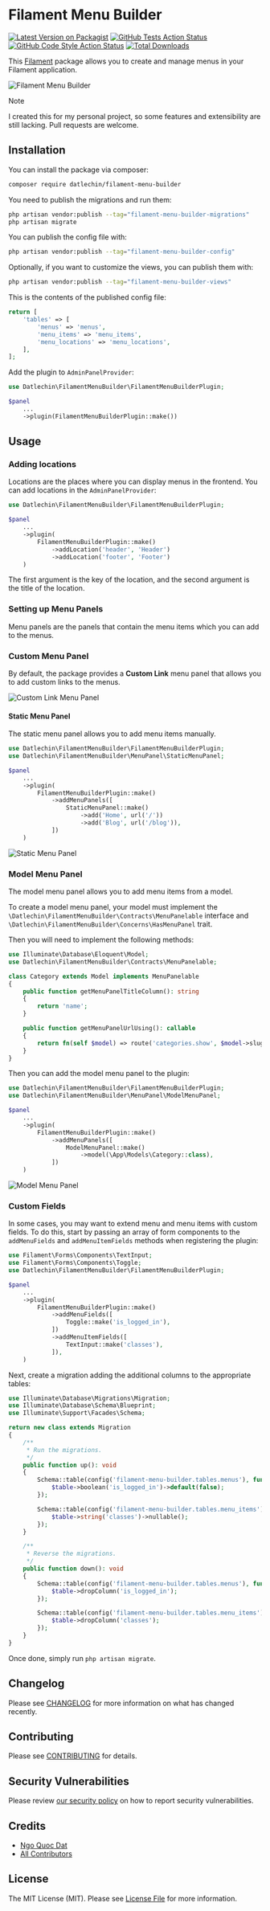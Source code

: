 # Filament Menu Builder

[![Latest Version on Packagist](https://img.shields.io/packagist/v/datlechin/filament-menu-builder.svg?style=flat-square)](https://packagist.org/packages/datlechin/filament-menu-builder)
[![GitHub Tests Action Status](https://img.shields.io/github/actions/workflow/status/datlechin/filament-menu-builder/run-tests.yml?branch=main&label=tests&style=flat-square)](https://github.com/datlechin/filament-menu-builder/actions?query=workflow%3Arun-tests+branch%3Amain)
[![GitHub Code Style Action Status](https://img.shields.io/github/actions/workflow/status/datlechin/filament-menu-builder/fix-php-code-styling.yml?branch=main&label=code%20style&style=flat-square)](https://github.com/datlechin/filament-menu-builder/actions?query=workflow%3A"Fix+PHP+code+styling"+branch%3Amain)
[![Total Downloads](https://img.shields.io/packagist/dt/datlechin/filament-menu-builder.svg?style=flat-square)](https://packagist.org/packages/datlechin/filament-menu-builder)

This [Filament](https://filamentphp.com) package allows you to create and manage menus in your Filament application.

![Filament Menu Builder](./art/menu-builder.png)

> [!NOTE]
> I created this for my personal project, so some features and extensibility are still lacking. Pull requests are welcome.

## Installation

You can install the package via composer:

```bash
composer require datlechin/filament-menu-builder
```

You need to publish the migrations and run them:

```bash
php artisan vendor:publish --tag="filament-menu-builder-migrations"
php artisan migrate
```

You can publish the config file with:

```bash
php artisan vendor:publish --tag="filament-menu-builder-config"
```

Optionally, if you want to customize the views, you can publish them with:

```bash
php artisan vendor:publish --tag="filament-menu-builder-views"
```

This is the contents of the published config file:

```php
return [
    'tables' => [
        'menus' => 'menus',
        'menu_items' => 'menu_items',
        'menu_locations' => 'menu_locations',
    ],
];
```

Add the plugin to `AdminPanelProvider`:

```php
use Datlechin\FilamentMenuBuilder\FilamentMenuBuilderPlugin;

$panel
    ...
    ->plugin(FilamentMenuBuilderPlugin::make())
```

## Usage

### Adding locations

Locations are the places where you can display menus in the frontend. You can add locations in the `AdminPanelProvider`:

```php
use Datlechin\FilamentMenuBuilder\FilamentMenuBuilderPlugin;

$panel
    ...
    ->plugin(
        FilamentMenuBuilderPlugin::make()
            ->addLocation('header', 'Header')
            ->addLocation('footer', 'Footer')
    )
```

The first argument is the key of the location, and the second argument is the title of the location.

### Setting up Menu Panels

Menu panels are the panels that contain the menu items which you can add to the menus.

### Custom Menu Panel

By default, the package provides a **Custom Link** menu panel that allows you to add custom links to the menus.

![Custom Link Menu Panel](./art/custom-link.png)

#### Static Menu Panel

The static menu panel allows you to add menu items manually.

```php
use Datlechin\FilamentMenuBuilder\FilamentMenuBuilderPlugin;
use Datlechin\FilamentMenuBuilder\MenuPanel\StaticMenuPanel;

$panel
    ...
    ->plugin(
        FilamentMenuBuilderPlugin::make()
            ->addMenuPanels([
                StaticMenuPanel::make()
                    ->add('Home', url('/'))
                    ->add('Blog', url('/blog')),
            ])
    )
```

![Static Menu Panel](./art/static-menu.png)

### Model Menu Panel

The model menu panel allows you to add menu items from a model.

To create a model menu panel, your model must implement the `\Datlechin\FilamentMenuBuilder\Contracts\MenuPanelable` interface and `\Datlechin\FilamentMenuBuilder\Concerns\HasMenuPanel` trait.

Then you will need to implement the following methods:

```php
use Illuminate\Database\Eloquent\Model;
use Datlechin\FilamentMenuBuilder\Contracts\MenuPanelable;

class Category extends Model implements MenuPanelable
{
    public function getMenuPanelTitleColumn(): string
    {
        return 'name';
    }

    public function getMenuPanelUrlUsing(): callable
    {
        return fn(self $model) => route('categories.show', $model->slug);
    }
}
```

Then you can add the model menu panel to the plugin:

```php
use Datlechin\FilamentMenuBuilder\FilamentMenuBuilderPlugin;
use Datlechin\FilamentMenuBuilder\MenuPanel\ModelMenuPanel;

$panel
    ...
    ->plugin(
        FilamentMenuBuilderPlugin::make()
            ->addMenuPanels([
                ModelMenuPanel::make()
                    ->model(\App\Models\Category::class),
            ])
    )
```

![Model Menu Panel](./art/model-menu.png)

### Custom Fields

In some cases, you may want to extend menu and menu items with custom fields. To do this, start by passing an array of form components to the `addMenuFields` and `addMenuItemFields` methods when registering the plugin:

```php
use Filament\Forms\Components\TextInput;
use Filament\Forms\Components\Toggle;
use Datlechin\FilamentMenuBuilder\FilamentMenuBuilderPlugin;

$panel
    ...
    ->plugin(
        FilamentMenuBuilderPlugin::make()
            ->addMenuFields([
                Toggle::make('is_logged_in'),
            ])
            ->addMenuItemFields([
                TextInput::make('classes'),
            ]),
    )
```

Next, create a migration adding the additional columns to the appropriate tables:

```php
use Illuminate\Database\Migrations\Migration;
use Illuminate\Database\Schema\Blueprint;
use Illuminate\Support\Facades\Schema;

return new class extends Migration
{
    /**
     * Run the migrations.
     */
    public function up(): void
    {
        Schema::table(config('filament-menu-builder.tables.menus'), function (Blueprint $table) {
            $table->boolean('is_logged_in')->default(false);
        });

        Schema::table(config('filament-menu-builder.tables.menu_items'), function (Blueprint $table) {
            $table->string('classes')->nullable();
        });
    }

    /**
     * Reverse the migrations.
     */
    public function down(): void
    {
        Schema::table(config('filament-menu-builder.tables.menus'), function (Blueprint $table) {
            $table->dropColumn('is_logged_in');
        });

        Schema::table(config('filament-menu-builder.tables.menu_items'), function (Blueprint $table) {
            $table->dropColumn('classes');
        });
    }
}
```

Once done, simply run `php artisan migrate`.

## Changelog

Please see [CHANGELOG](CHANGELOG.md) for more information on what has changed recently.

## Contributing

Please see [CONTRIBUTING](.github/CONTRIBUTING.md) for details.

## Security Vulnerabilities

Please review [our security policy](../../security/policy) on how to report security vulnerabilities.

## Credits

- [Ngo Quoc Dat](https://github.com/datlechin)
- [All Contributors](../../contributors)

## License

The MIT License (MIT). Please see [License File](LICENSE.md) for more information.
